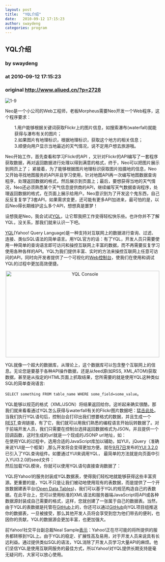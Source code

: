 ```yaml
---
layout: post
title:  "YQL介绍"
date:   2010-09-12 17:15:23
author: swaydeng
categories: program
---
```


## YQL介绍
### by swaydeng
### at 2010-09-12 17:15:23
### original <http://www.aliued.cn/?p=2728>

<p style="text-align:left"><img title="1-9" src="http://www.aliued.cn/wp-content/uploads/2010/09/1-92.jpg" alt="1-9"></p>
<p>Neo是一个小公司的Web工程师，老板Morpheus需要Neo开发一个Web程序，这个程序要求：</p>
<p style="padding-left:30px">1.用户能够根据关键词获取Flickr上的图片信息，如搜索瀑布(waterfall)就能获得与瀑布有关的图片；<br>
2.如果图片有地理标识，根据地理标识，获取这个地方的相关信息；<br>
3.顺便向用户显示当地最近的天气情况，说不定用户想去旅游哦。
</p>
<p style="padding-left:30px"><span></span></p>
<p>Neo开始工作，首先查看和学习Flickr的API ，又针对Flickr的API编写了一套程序获取数据，再对返回数据进行处理以得到满意的格式，终于，Neo可以把图片展示到网页上了； 紧接着，为了能够根据图片地理标识获取图片拍摄地的信息，Neo又开始寻找地图服务的API并且学习使用，针对地图API再一次编写地图数据查询程序，处理返回数据的格式，然后展示到页面上；最后，要想获得当地的天气情况，Neo还必须熟悉某个天气信息提供商的API，继续编写天气数据查询程序，处理返回数据的格式，在页面上展示给用户。Neo意识到为了开发这个鬼东西，自己反反复复学了3套API，如果需求变更，还可能有更多API加进来，最可怕的是，以后Neo得长期维护这么多个API，想想真是噩梦！</p>
<p>设想我是Neo，我会试试<a href="http://developer.yahoo.com/yql/">YQL</a>，让它帮我把工作变得轻松快乐些。也许你并不了解YQL，没关系，那我们就来认识一下吧。</p>
<p><a href="http://developer.yahoo.com/yql/">YQL</a>(Yahoo! Query Language)是一种支持对互联网上的数据进行查询、过滤、连接、类似SQL语法的简单语言。用YQL官方的话：有了YQL，开发人员只需要使用一种简单的查询语言即可访问和操控互联网上丰富的数据，而不再需要反复学习使用各种各样的API。YQL为我们提供丰富、实时的方法来操控互联网上任意可访问的API，同时向开发者提供了一个可视化的<a href="https://developer.yahoo.com/yql/console/">Web控制台</a>，使我们在使用和调试YQL的过程中更加高效便捷。</p>
<p style="text-align:center"><a href="http://www.flickr.com/photos/swaydeng/4974131614/in/photostream"><img src="http://farm5.static.flickr.com/4104/4974131614_6d0f4cc78f.jpg" alt="YQL Console" width="500" height="281"></a></p>
<p>YQL就像一个超大的数据库，从理论上，这个数据库可以包含整个互联网上的信息。无论您是要基于各种API操作数据，还是从feed源(如RSS, XML,ATOM)获取数据，甚至是从指定的HTML页面上抓取结果，您所需要的就是使用YQL这种类似SQL的简单查询语言:</p>
<p><code>SELECT something FROM table_name WHERE some_field=some_value</code>。</p>
<p>YQL能够以规范的格式（XML/JSON）将结果返回给你。这听起来确实很酷，那我们就来看看通过YQL怎么获得与waterfall有关的Flickr图片数据吧：<a href="http://y.ahoo.it/fReCW/1Y">猛击此处</a>。当我们执行YQL语句后，控制台会打印出我们想要格式的数据，并且生成一个<a href="http://en.wikipedia.org/wiki/REST">REST </a>查询链接，有了它，我们就可以用我们熟悉的编程语言开始玩转数据了。对于前端开发人员，我们只需要在控制台选择返回数据格式为JSON，并且提供一个回调函数，这时生成的url就是一个现成的JSONP url地址，如：<br>
 在使用YQL的过程中，选用合适的JavaScript库加以辅助，如YUI，jQuery（准确来说YUI是一个框架）,那么开发将会变得更加方便。就在<a href="http://www.yuiblog.com/blog/2010/09/07/yui-3-2-0/">9月7日</a>发布的<a href="http://developer.yahoo.com/yui/3/">YUI 3.2.0</a>已引入了YQL查询组件。如要通过YUI来调用YQL，  最简单的方法就是向页面中引入YUI3.2.0的seed文件： <br>
然后加载YQL模块，你就可以使用YQL语句直接查询数据了：<br>
</p>
<p>YQL将Yahoo!的服务封装成YQL数据表，使得我们轻松地就能够获得这些丰富资源。更重要的是，YQL不只是让我们被动地使用现有的表数据，而是提供了一个开放数据建表平台(<a href="http://developer.yahoo.com/yql/guide/yql-opentables-reference.html">Open Data Tables</a>)，我们可以基于YQL的规范构造自己的表数据。在此平台上，您可以使用标准的XML语法和服务器端JavaScript将API或各种数据源封装成自己需要的格式，这样，您就创建了一张属于自己的数据表。当然，由于YQL的表数据是托管在<a href="http://github.com/">GitHub</a>上的，你还可以通过<a href="http://github.com">GitHub</a>向YQL项目组推送你的数据表，一旦被接受，那么其他开发人员将会享受到您为他们带去的便利，也因你的贡献，YQL的数据源会更加丰富，也更加强大。</p>
<p>前Yahoo!社交平台副总裁Neal Sample<a title="表示" href="http://developer.yahoo.net/blog/archives/2010/08/api_updates_and_changes.html">表示</a>：Yahoo!正在尽可能的将所提供的服务都转移到YQL上。由于YQL的稳定、扩展性高及易用，对于开发人员来说具有长远利益。通过提供类似SQL的语法，YQL消除了开发人员学习大量API的麻烦。他们坚信YQL是使用互联网服务的最佳方式，所以Yahoo!对YQL提供长期支持是毫无疑问的，大家可以放心使用。</p>